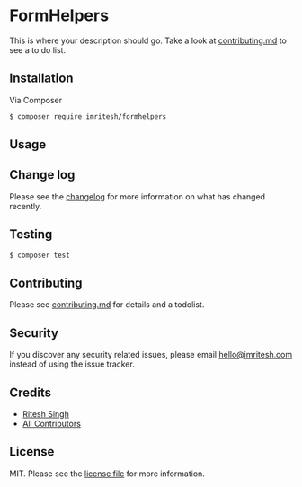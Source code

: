 # FormHelpers


This is where your description should go. Take a look at [contributing.md](contributing.md) to see a to do list.

## Installation

Via Composer

``` bash
$ composer require imritesh/formhelpers
```

## Usage

## Change log

Please see the [changelog](changelog.md) for more information on what has changed recently.

## Testing

``` bash
$ composer test
```

## Contributing

Please see [contributing.md](contributing.md) for details and a todolist.

## Security

If you discover any security related issues, please email hello@imritesh.com instead of using the issue tracker.

## Credits

- [Ritesh Singh][link-author]
- [All Contributors][link-contributors]

## License

MIT. Please see the [license file](license.md) for more information.

[ico-version]: https://img.shields.io/packagist/v/imritesh/formhelpers.svg?style=flat-square
[ico-downloads]: https://img.shields.io/packagist/dt/imritesh/formhelpers.svg?style=flat-square
[ico-travis]: https://img.shields.io/travis/imritesh/formhelpers/master.svg?style=flat-square
[ico-styleci]: https://styleci.io/repos/12345678/shield

[link-packagist]: https://packagist.org/packages/imritesh/formhelpers
[link-downloads]: https://packagist.org/packages/imritesh/formhelpers
[link-travis]: https://travis-ci.org/imritesh/formhelpers
[link-styleci]: https://styleci.io/repos/12345678
[link-author]: https://github.com/imritesh
[link-contributors]: ../../contributors]
